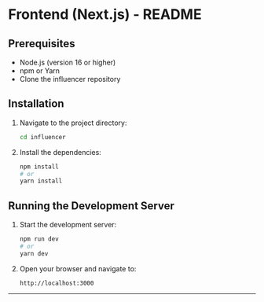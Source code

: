 # Frontend (Next.js) - README

## Prerequisites

- Node.js (version 16 or higher)
- npm or Yarn
- Clone the influencer repository

## Installation

1. Navigate to the project directory:
   ```bash
   cd influencer
   ```
2. Install the dependencies:
   ```bash
   npm install
   # or
   yarn install
   ```

## Running the Development Server

1. Start the development server:
   ```bash
   npm run dev
   # or
   yarn dev
   ```

2. Open your browser and navigate to:
   ```
   http://localhost:3000
   ```

---
